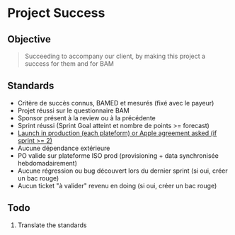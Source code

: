 # Project Success

## Objective

> Succeeding to accompany our client, by making this project a success for them and for BAM

## Standards

* Critère de succès connus, BAMED et mesurés \(fixé avec le payeur\)
* Projet réussi sur le questionnaire BAM
* Sponsor présent à la review ou à la précédente
* Sprint réussi \(Sprint Goal atteint et nombre de points &gt;= forecast\)
* [Launch in production \(each plateform\) or Apple agreement asked \(if sprint &gt;= 2\)](standard-deployed-in-production.md)
* Aucune dépendance extérieure
* PO valide sur plateforme ISO prod \(provisioning + data synchronisée hebdomadairement\)
* Aucune régression ou bug découvert lors du dernier sprint \(si oui, créer un bac rouge\)
* Aucun ticket "à valider" revenu en doing \(si oui, créer un bac rouge\)

## Todo

1. Translate the standards

